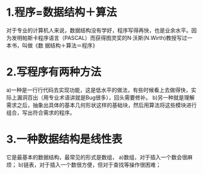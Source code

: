 # 1.程序=数据结构＋算法

对于专业的计算机人来说，数据结构没有学好，程序写得再快，也是业余水平。因为发明帕斯卡程序语言（PASCAL）而获得图灵奖的N∙沃斯(N.Wirth)教授写过一本书，叫做《数
据结构＋算法＝程序》

# 2.写程序有两种方法

a)一种是一行行代码去实现功能，这是低水平的做法，有些时候看上去做得快，实际上漏洞百出（用专业术语讲就是Bug很多），回头需要修补。
b)另一种就是理解需求之后，抽象出具体的基本几何形状这样的基础块，然后用算法将这些模块进行组合，写出符合需求的程序。

# 3.一种数据结构是线性表

它是最基本的数据结构，最常见的形式是数组，
a)数组，对于插入一个数会很麻烦；
b)链表，对于插入一个数很方便，但对于查找等操作很困难；

